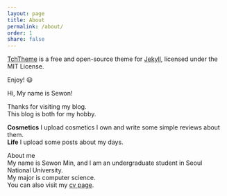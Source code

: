 ```yaml
---
layout: page
title: About
permalink: /about/
order: 1
share: false
---
```


[TchTheme](https://github.com/ttskch/jekyll-tch-theme) is a free and open-source theme for [Jekyll](http://jekyllrb.com/), licensed under the MIT License.

Enjoy! :smiley:

Hi, My name is Sewon!

Thanks for visiting my blog.  
This blog is both for my hobby.

**Cosmetics** I upload cosmetics I own and write some simple reviews about them.  
**Life** I upload some posts about my days.  

About me  
My name is Sewon Min, and I am an undergraduate student in Seoul National University.  
My major is computer science.  
You can also visit my [cv page](http://shmsw25/github.io).  
